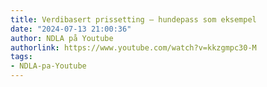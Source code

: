 ```yaml
---
title: Verdibasert prissetting – hundepass som eksempel
date: "2024-07-13 21:00:36"
author: NDLA på Youtube
authorlink: https://www.youtube.com/watch?v=kkzgmpc30-M
tags:
- NDLA-pa-Youtube
---
```

